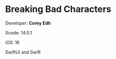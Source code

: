 # Breaking Bad Characters
 
Developer: 
**Corey Edh**

Xcode: 14.0.1

iOS: 16

SwiftUI and Swift





